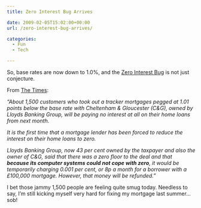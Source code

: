 ```yaml
---
title: Zero Interest Bug Arrives

date: 2009-02-05T15:02:00+00:00
url: /zero-interest-bug-arrives/

categories:
  - Fun
  - Tech

---
```

So, base rates are now down to 1.0%, and the [Zero Interest Bug][1] is not just conjecture.

From [The Times][2]:

_“About 1,500 customers who took out a tracker mortgages pegged at 1.01 points below the base rate with Cheltenham & Gloucester (C&G), owned by Lloyds Banking Group, will be paying no interest at all on their home loans from next month._

_It is the first time that a mortgage lender has been forced to reduce the interest on their home loans to zero._

_Lloyds Banking Group, now 43 per cent owned by the taxpayer and also the owner of C&G, said that there was a zero floor to the deal and that **because its computer systems could not cope with zero**, it would be temporarily charging 0.001 per cent, or 8p a month for a borrower with a £100,000 mortgage. However, that money will be refunded.”_

I bet those jammy 1,500 people are feeling quite smug today. Needless to say, I’m still kicking myself very hard for fixing my mortgage last summer… sob!

 [1]: https://blog.iannelson.uk/zero-interest-bug/
 [2]: http://www.timesonline.co.uk/tol/money/property_and_mortgages/article5668432.ece